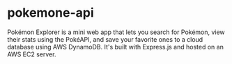 # pokemone-api
Pokémon Explorer is a mini web app that lets you search for Pokémon, view their stats using the PokéAPI, and save your favorite ones to a cloud database using AWS DynamoDB. It's built with Express.js and hosted on an AWS EC2 server.
